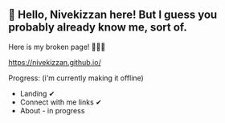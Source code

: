 ## 👋 Hello, Nivekizzan here! But I guess you probably already know me, sort of.
Here is my broken page! 💾💥🌐

https://nivekizzan.github.io/

Progress: (i'm currently making it offline)
* Landing ✔
* Connect with me links ✔
* About - in progress

<!--
**Nivekizzan/Nivekizzan** is a ✨ _special_ ✨ repository because its `README.md` (this file) appears on your GitHub profile.

Here are some ideas to get you started:

- 🔭 I’m currently working on ...
- 🌱 I’m currently learning ...
- 👯 I’m looking to collaborate on ...
- 🤔 I’m looking for help with ...
- 💬 Ask me about ...
- 📫 How to reach me: ...
- 😄 Pronouns: ...
- ⚡ Fun fact: ...
- 👋 Hello
-->
